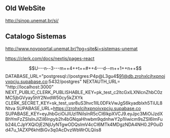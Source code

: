 ## Old WebSite

http://sinop.unemat.br/si/

## Catalogo Sistemas

http://www.novoportal.unemat.br/?pg=site&i=sistemas-unemat

https://clerk.com/docs/nextjs/pages-react

$$U---n--3---m++4++t++#++4---d--m++1++n++$$
DATABASE_URL="postgresql://postgres:P4p@L3gu4$91@db.zrohxlcjhxpnojvxpcju.supabase.co:5432/postgres"
NEXTAUTH_URL= "http://localhost:3000"
NEXT_PUBLIC_CLERK_PUBLISHABLE_KEY=pk_test_c2ltcGxlLXNlcnZhbC0zMC5jbGVyay5hY2NvdW50cy5kZXYk
CLERK_SECRET_KEY=sk_test_usr8uS3hvc1llL0DFkVwJgS6kyadblxh5TiUL8Ntva
SUPABASE_URL=https://zrohxlcjhxpnojvxpcju.supabase.co
SUPABASE_KEY=eyJhbGciOiJIUzI1NiIsInR5cCI6IkpXVCJ9.eyJpc3MiOiJzdXBhYmFzZSIsInJlZiI6Inpyb2h4bGNqaHhwbm9qdnhwY2p1Iiwicm9sZSI6ImFub24iLCJpYXQiOjE2NjUyNTgwODQsImV4cCI6MTk4MDgzNDA4NH0.2P0uiDd47u_1AZXP6khtBiGv3q0AcDvzWbWrOLQiis8